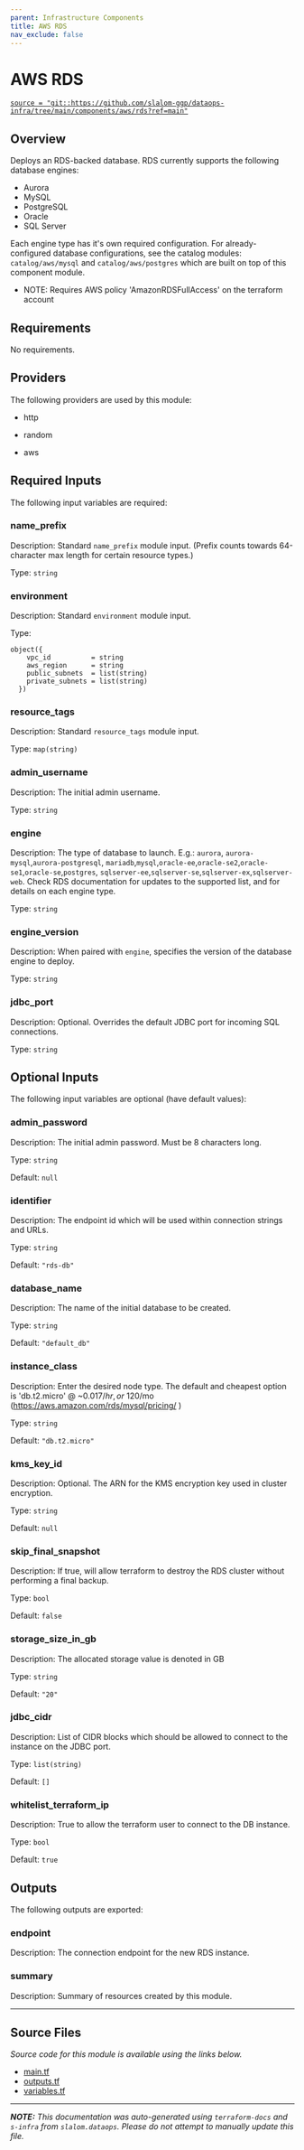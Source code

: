 ```yaml
---
parent: Infrastructure Components
title: AWS RDS
nav_exclude: false
---
```

# AWS RDS

[`source = "git::https://github.com/slalom-ggp/dataops-infra/tree/main/components/aws/rds?ref=main"`](https://github.com/slalom-ggp/dataops-infra/tree/main/components/aws/rds)

## Overview


Deploys an RDS-backed database. RDS currently supports the following database engines:
* Aurora
* MySQL
* PostgreSQL
* Oracle
* SQL Server

Each engine type has it's own required configuration. For already-configured database
configurations, see the catalog modules: `catalog/aws/mysql` and `catalog/aws/postgres`
which are built on top of this component module.

* NOTE: Requires AWS policy 'AmazonRDSFullAccess' on the terraform account

## Requirements

No requirements.

## Providers

The following providers are used by this module:

- http

- random

- aws

## Required Inputs

The following input variables are required:

### name\_prefix

Description: Standard `name_prefix` module input. (Prefix counts towards 64-character max length for certain resource types.)

Type: `string`

### environment

Description: Standard `environment` module input.

Type:

```hcl
object({
    vpc_id          = string
    aws_region      = string
    public_subnets  = list(string)
    private_subnets = list(string)
  })
```

### resource\_tags

Description: Standard `resource_tags` module input.

Type: `map(string)`

### admin\_username

Description: The initial admin username.

Type: `string`

### engine

Description: The type of database to launch. E.g.: `aurora`, `aurora-mysql`,`aurora-postgresql`,
`mariadb`,`mysql`,`oracle-ee`,`oracle-se2`,`oracle-se1`,`oracle-se`,`postgres`,
`sqlserver-ee`,`sqlserver-se`,`sqlserver-ex`,`sqlserver-web`.
Check RDS documentation for updates to the supported list, and for details on each engine type.

Type: `string`

### engine\_version

Description: When paired with `engine`, specifies the version of the database engine to deploy.

Type: `string`

### jdbc\_port

Description: Optional. Overrides the default JDBC port for incoming SQL connections.

Type: `string`

## Optional Inputs

The following input variables are optional (have default values):

### admin\_password

Description: The initial admin password. Must be 8 characters long.

Type: `string`

Default: `null`

### identifier

Description: The endpoint id which will be used within connection strings and URLs.

Type: `string`

Default: `"rds-db"`

### database\_name

Description: The name of the initial database to be created.

Type: `string`

Default: `"default_db"`

### instance\_class

Description: Enter the desired node type. The default and cheapest option is 'db.t2.micro' @ ~$0.017/hr, or ~$120/mo (https://aws.amazon.com/rds/mysql/pricing/ )

Type: `string`

Default: `"db.t2.micro"`

### kms\_key\_id

Description: Optional. The ARN for the KMS encryption key used in cluster encryption.

Type: `string`

Default: `null`

### skip\_final\_snapshot

Description: If true, will allow terraform to destroy the RDS cluster without performing a final backup.

Type: `bool`

Default: `false`

### storage\_size\_in\_gb

Description: The allocated storage value is denoted in GB

Type: `string`

Default: `"20"`

### jdbc\_cidr

Description: List of CIDR blocks which should be allowed to connect to the instance on the JDBC port.

Type: `list(string)`

Default: `[]`

### whitelist\_terraform\_ip

Description: True to allow the terraform user to connect to the DB instance.

Type: `bool`

Default: `true`

## Outputs

The following outputs are exported:

### endpoint

Description: The connection endpoint for the new RDS instance.

### summary

Description: Summary of resources created by this module.

---------------------

## Source Files

_Source code for this module is available using the links below._

* [main.tf](https://github.com/slalom-ggp/dataops-infra/tree/main//components/aws/rds/main.tf)
* [outputs.tf](https://github.com/slalom-ggp/dataops-infra/tree/main//components/aws/rds/outputs.tf)
* [variables.tf](https://github.com/slalom-ggp/dataops-infra/tree/main//components/aws/rds/variables.tf)

---------------------

_**NOTE:** This documentation was auto-generated using
`terraform-docs` and `s-infra` from `slalom.dataops`.
Please do not attempt to manually update this file._
